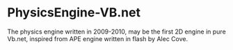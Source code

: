 # PhysicsEngine-VB.net
The physics engine written in 2009-2010, may be the first 2D engine in pure Vb.net, inspired from APE engine written in flash by Alec Cove.
